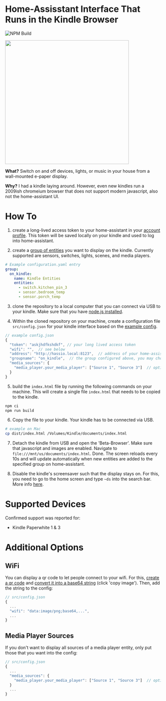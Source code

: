 # Home-Assisstant Interface That Runs in the Kindle Browser

![NPM Build](https://github.com/hermannsblum/kindle_infoscreen/workflows/Node.js%20CI/badge.svg)

<img height="400em" src="https://raw.githubusercontent.com/hermannsblum/kindle_infoscreen/master/example.jpg" />

**What?**
Switch on and off devices, lights, or music in your house from a wall-mounted e-paper display.

**Why?**
I had a kindle laying around. However, even new kindles run a 2009ish chromeium browser that does not support modern javascript, also not the home-assistant UI.

# How To

1. create a long-lived access token to your home-assistant in your [account profile](https://www.home-assistant.io/docs/authentication/#your-account-profile). This token will be saved locally on your kindle and used to log into home-assistant.

2. create a [group of entities](https://www.home-assistant.io/integrations/group/) you want to display on the kindle. Currently supported are sensors, switches, lights, scenes, and media players.

```yaml
# Example configuration.yaml entry
group:
  on_kindle:
    name: Kindle Entities
    entities:
      - switch.kitchen_pin_3
      - sensor.bedroom_temp
      - sensor.porch_temp
```
3. clone the repository to a local computer that you can connect via USB to your kindle. Make sure that you have [node.js installed](https://nodejs.org/en/download/).

4. Within the cloned repository on your machine, create a configuration file `src/config.json` for your kindle interface based on the [example config](https://github.com/hermannsblum/kindle_infoscreen/blob/master/src/config.json.example).

```js
// example config.json
{
  "token": "askjhdfkshdkf", // your long lived access token
  "wifi": "",  // see below
  "address": "http://hassio.local:8123",  // address of your home-assisstant WITHOUT trailing slash /
  "groupname": "on_kindle",  // the group configured above, you may choose any name
  "media_sources": {
    "media_player.your_media_player": ["Source 1", "Source 3"]  // optional, if you want to show only specific source options
  }
}
```

5. build the `index.html` file by running the following commands on your machine. This will create a single file `index.html` that needs to be copied to the kindle.
```bash
npm ci
npm run build
```

6. Copy the file to your kindle. Your kindle has to be connected via USB.
```bash
# example on Mac
cp dist/index.html /Volumes/Kindle/documents/index.html
```

7. Detach the kindle from USB and open the 'Beta-Browser'. Make sure that javascript and images are enabled. Navigate to `file:///mnt/us/documents/index.html`. Done.
The screen reloads every 10s and will update automatically when new entities are added to the specified group on home-assistant.

8. Disable the kindle's screensaver such that the display stays on. For this, you need to go to the home screen and type `~ds` into the search bar. More info [here](https://wiki.mobileread.com/wiki/Kindle_Touch_Hacking#Search_Bar_Shortcuts).

# Supported Devices

Confirmed support was reported for:

- Kindle Paperwhite 1 & 3

# Additional Options

## WiFi

You can display a qr code to let people connect to your wifi. For this, [create a qr code](https://qifi.org/) and [convert it into a base64 string](https://www.base64-image.de/) (click 'copy image'). Then, add the string to the config:

```js
// src/config.json
{
  ...
  "wifi": "data:image/png;base64,...",
  ...
}
```

## Media Player Sources

If you don't want to display all sources of a media player entity, only put those that you want into the config:

```js
// src/config.json
{
  ...
  "media_sources": {
    "media_player.your_media_player": ["Source 1", "Source 3"]  // optional, if you want to show only specific source options
  }
  ...
}
```
